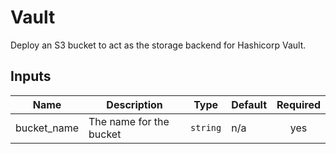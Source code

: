 # Vault

Deploy an S3 bucket to act as the storage backend for Hashicorp Vault.

## Inputs

| Name | Description | Type | Default | Required |
|------|-------------|------|---------|:--------:|
| bucket\_name | The name for the bucket | `string` | n/a | yes |
